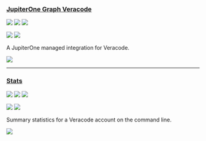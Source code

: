 ### [JupiterOne Graph Veracode](https://github.com/JupiterOne/graph-veracode)

![](https://img.shields.io/github/stars/JupiterOne/graph-veracode.svg?style=social)
![](https://img.shields.io/github/forks/JupiterOne/graph-veracode.svg?style=social)
![](https://img.shields.io/github/watchers/JupiterOne/graph-veracode.svg?style=social)

![](https://img.shields.io/github/languages/top/JupiterOne/graph-veracode)
![](https://img.shields.io/github/contributors/JupiterOne/graph-veracode)

A JupiterOne managed integration for Veracode.

[![](https://img.shields.io/github/followers/JupiterOne?label=JupiterOne&style=social)](https://github.com/JupiterOne)

---
### [Stats](https://github.com/ctcampbell/veracode-stats)

![](https://img.shields.io/github/stars/ctcampbell/veracode-stats.svg?style=social)
![](https://img.shields.io/github/forks/ctcampbell/veracode-stats.svg?style=social)
![](https://img.shields.io/github/watchers/ctcampbell/veracode-stats.svg?style=social)

![](https://img.shields.io/github/languages/top/ctcampbell/veracode-stats)
![](https://img.shields.io/github/contributors/ctcampbell/veracode-stats)

Summary statistics for a Veracode account on the command line.

[![](https://img.shields.io/github/followers/ctcampbell?label=ctcampbell&style=social)](https://github.com/ctcampbell)
